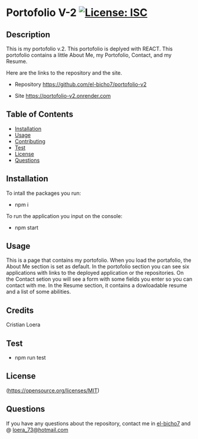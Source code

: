 # Portofolio V-2 [![License: ISC](https://img.shields.io/badge/License-ISC-blue.svg)](https://opensource.org/licenses/ISC)

## Description

This is my portofolio v.2. This portofolio is deplyed with REACT. This portofolio contains a little About Me, my Portofolio, Contact, and my Resume.

Here are the links to the repository and the site.

- Repository
  https://github.com/el-bicho7/portofolio-v2

- Site
  https://portofolio-v2.onrender.com

## Table of Contents

- [Installation](#installation)
- [Usage](#usage)
- [Contributing](#contributing)
- [Test](#test)
- [License](#license)
- [Questions](#questions)

## Installation

To intall the packages you run:

- npm i

To run the application you input on the console:

- npm start

## Usage

This is a page that contains my portofolio. When you load the portafolio, the About Me section is set as default. In the portofolio section you can see six applications with links to the deployed application or the repositories. On the Contact setion you will see a form with some fields you enter so you can contact with me. In the Resume section, it contains a dowloadable resume and a list of some abilities.

## Credits

Cristian Loera

## Test

- npm run test

## License

(https://opensource.org/licenses/MIT)

## Questions

If you have any questions about the repository, contact me in [el-bicho7](https://github.com/el-bicho7) and @ loera_73@hotmail.com
